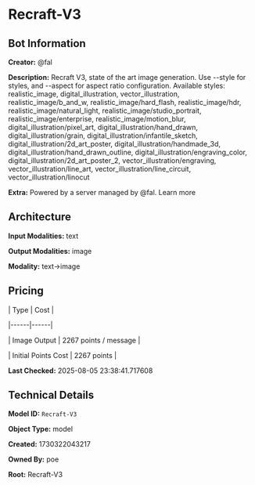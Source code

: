 # Recraft-V3

## Bot Information

**Creator:** @fal

**Description:** Recraft V3, state of the art image generation. Use --style for styles, and --aspect for aspect ratio configuration. Available styles: realistic_image, digital_illustration, vector_illustration, realistic_image/b_and_w, realistic_image/hard_flash, realistic_image/hdr, realistic_image/natural_light, realistic_image/studio_portrait, realistic_image/enterprise, realistic_image/motion_blur, digital_illustration/pixel_art, digital_illustration/hand_drawn, digital_illustration/grain, digital_illustration/infantile_sketch, digital_illustration/2d_art_poster, digital_illustration/handmade_3d, digital_illustration/hand_drawn_outline, digital_illustration/engraving_color, digital_illustration/2d_art_poster_2, vector_illustration/engraving, vector_illustration/line_art, vector_illustration/line_circuit, vector_illustration/linocut

**Extra:** Powered by a server managed by @fal. Learn more


## Architecture

**Input Modalities:** text

**Output Modalities:** image

**Modality:** text->image


## Pricing

| Type | Cost |

|------|------|

| Image Output | 2267 points / message |

| Initial Points Cost | 2267 points |


**Last Checked:** 2025-08-05 23:38:41.717608


## Technical Details

**Model ID:** `Recraft-V3`

**Object Type:** model

**Created:** 1730322043217

**Owned By:** poe

**Root:** Recraft-V3
